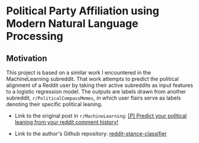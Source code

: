 # Political Party Affiliation using Modern Natural Language Processing

## Motivation

This project is based on a similar work I encountered in the MachineLearning subreddit. That work attempts to predict the political alignment of a Reddit user by taking their active subreddits as input features to a logistic regression model. The outputs are labels drawn from another subreddit, `r/PoliticalCompassMemes`, in which user flairs serve as labels denoting their specific political leaning.

* Link to the original post in `r/MachineLearning`: [[P] Predict your political leaning from your reddit comment history!](https://www.reddit.com/r/MachineLearning/comments/jdeyp9/p_predict_your_political_leaning_from_your_reddit/)

* Link to the author's Github repository: [reddit-stance-classifier](https://github.com/0xTiger/reddit-stance-classifier)


